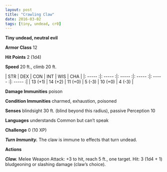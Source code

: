 ```yaml
---
layout: post
title: "Crawling Claw"
date: 2016-03-02
tags: [tiny, undead, cr0]
---
```


**Tiny undead, neutral evil**

**Armor Class** 12

**Hit Points** 2 (1d4)

**Speed** 20 ft., climb 20 ft.

|   STR   |   DEX   |   CON   |   INT   |   WIS   |   CHA   |
|: ----- :|: ----- :|: ----- :|: ----- :|: ----- :|: ----- :|
| 13 (+1) | 14 (+2) | 11 (+0) | 5 (-3) | 10 (+0) | 4 (-3) |

**Damage Immunities** poison

**Condition Immunities** charmed, exhaustion, poisoned

**Senses** blindsight 30 ft. (blind beyond this radius),
passive Perception 10

**Languages** understands Common but can’t speak

**Challenge** 0 (10 XP)

***Turn Immunity.*** The claw is immune to effects that turn undead.

**Actions**

***Claw.*** Melee Weapon Attack: +3 to hit, reach 5 ft., one target. Hit: 3 (1d4 + 1) bludgeoning or slashing damage (claw’s choice).
